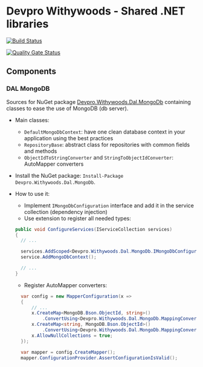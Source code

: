 # Devpro Withywoods - Shared .NET libraries

[![Build Status](https://dev.azure.com/devprofr/open-source/_apis/build/status/withywoods-CI?branchName=master)](https://dev.azure.com/devprofr/open-source/_build/latest?definitionId=12&branchName=master)

[![Quality Gate Status](https://sonarcloud.io/api/project_badges/measure?project=devpro.withywoods&metric=alert_status)](https://sonarcloud.io/dashboard?id=devpro.withywoods)

## Components

### DAL MongoDB

Sources for NuGet package [Devpro.Withywoods.Dal.MongoDb](https://www.nuget.org/packages/Devpro.Withywoods.Dal.MongoDb/) containing classes to ease the use of MongoDB (db server).

- Main classes:
  - `DefaultMongoDbContext`: have one clean database context in your application using the best practices
  - `RepositoryBase`: abstract class for repositories with common fields and methods
  - `ObjectIdToStringConverter` and `StringToObjectIdConverter`: AutoMapper converters

- Install the NuGet package: `Install-Package Devpro.Withywoods.Dal.MongoDb`.

- How to use it:
  - Implement `IMongoDbConfiguration` interface and add it in the service collection (dependency injection)
  - Use extension to register all needed types:

  ```csharp
  public void ConfigureServices(IServiceCollection services)
  {
    // ...

	services.AddScoped<Devpro.Withywoods.Dal.MongoDb.IMongoDbConfiguration, MyCustomConfiguration>();
    service.AddMongoDbContext();

	// ...
  }
  ```

  - Register AutoMapper converters:

  ```csharp
	var config = new MapperConfiguration(x =>
	{
		// ...
		x.CreateMap<MongoDB.Bson.ObjectId, string>()
			.ConvertUsing<Devpro.Withywoods.Dal.MongoDb.MappingConverters.ObjectIdToStringConverter>();
		x.CreateMap<string, MongoDB.Bson.ObjectId>()
			.ConvertUsing<Devpro.Withywoods.Dal.MongoDb.MappingConverters.StringToObjectIdConverter>();
		x.AllowNullCollections = true;
	});

    var mapper = config.CreateMapper();
    mapper.ConfigurationProvider.AssertConfigurationIsValid();
  ```
